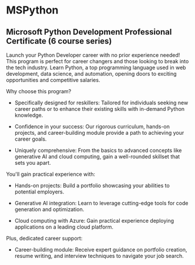 # MSPython
## Microsoft Python Development Professional Certificate (6 course series)

Launch your Python Developer career with no prior experience needed! This program is perfect for career changers and those looking to break into the tech industry. Learn Python, a top programming language used in web development, data science, and automation, opening doors to exciting opportunities and competitive salaries.

Why choose this program?

- Specifically designed for reskillers: Tailored for individuals seeking new career paths or to enhance their existing skills with in-demand Python knowledge.

- Confidence in your success: Our rigorous curriculum, hands-on projects, and career-building module provide a path to achieving your career goals.

- Uniquely comprehensive: From the basics to advanced concepts like generative AI and cloud computing, gain a well-rounded skillset that sets you apart.

You'll gain practical experience with:

- Hands-on projects: Build a portfolio showcasing your abilities to potential employers.

- Generative AI integration: Learn to leverage cutting-edge tools for code generation and optimization.

- Cloud computing with Azure: Gain practical experience deploying applications on a leading cloud platform.

Plus, dedicated career support:

- Career-building module: Receive expert guidance on portfolio creation, resume writing, and interview techniques to navigate your job search.
